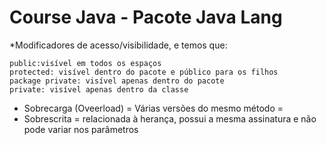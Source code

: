 # Course Java - Pacote Java Lang

*Modificadores de acesso/visibilidade, e temos que:

```
public:visível em todos os espaços
protected: visível dentro do pacote e público para os filhos
package private: visível apenas dentro do pacote
private: visível apenas dentro da classe
```

* Sobrecarga (Oveerload) = Várias versões do mesmo método = 
* Sobrescrita = relacionada à herança, possui a mesma assinatura e não pode variar nos parâmetros
